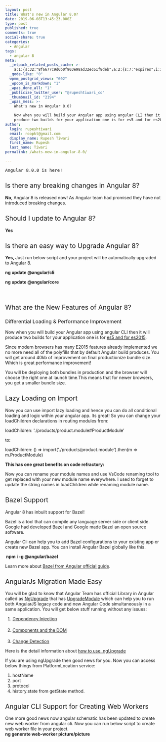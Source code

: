 ```yaml
---
layout: post
title: What's new in Angular 8.0?
date: 2019-06-08T13:45:23.000Z
type: post
published: true
comments: true
social-share: true
categories:
  - Angular
tags:
  - angular 8
meta:
  _jetpack_related_posts_cache: >-
    a:1:{s:32:"8f6677c9d6b0f903e98ad32ec61f8deb";a:2:{s:7:"expires";i:1609207467;s:7:"payload";a:3:{i:0;a:1:{s:2:"id";i:2643;}i:1;a:1:{s:2:"id";i:2778;}i:2;a:1:{s:2:"id";i:3465;}}}}
  _qode-like: "0"
  wpmm_postgrid_views: "602"
  _wpcom_is_markdown: "1"
  _wpas_done_all: "1"
  _publicize_twitter_user: "@rupeshtiwari_co"
  _thumbnail_id: "2194"
  _wpas_mess: >-
    What's new in Angular 8.0?

    Now when you will build your Angular app using angular CLI then it will
    produce two builds for your application one is for es5 and for es2015.
author:
  login: rupeshtiwari
  email: roopkt@gmail.com
  display_name: Rupesh Tiwari
  first_name: Rupesh
  last_name: Tiwari
permalink: /whats-new-in-angular-8-0/

---
```


<pre><span style="font-weight: 400;">Angular 8.0.0 is here!</span></pre>
<h2><span style="font-weight: 400;">Is there any breaking changes in Angular 8?</span></h2>
<p><b>No</b><span style="font-weight: 400;">, Angular 8 is released now! As Angular team had promised they have not introduced breaking changes. </span></p>
<h2><span style="font-weight: 400;">Should I update to Angular 8? </span></h2>
<p><b>Yes</b></p>
<h2><span style="font-weight: 400;">Is there an easy way to Upgrade Angular 8?</span></h2>
<p><b>Yes, </b><span style="font-weight: 400;">Just run below script and your project will be automatically upgraded to Angular 8.</span></p>
<p><b>ng update @angular/cli</b></p>
<p><b>ng update @angular/core</b></p>
<p>&nbsp;</p>
<h2><span style="font-weight: 400;">What are the New Features of Angular 8?</span></h2>
<h3><span style="font-weight: 400;">Differential Loading &amp; Performance Improvement</span></h3>
<p><span style="font-weight: 400;">Now when you will build your Angular app using angular CLI then it will produce two builds for your application one is for </span><a href="https://johnpapa.net/es5-es2015-typescript/"><span style="font-weight: 400;">es5 and for es2015</span></a><span style="font-weight: 400;">. </span></p>
<p><span style="font-weight: 400;">Since modern browsers has many E2015 features already implemented we no more need all of the polyfills that by default Angular build produces. You will get around 40kb of improvement on final productionize bundle size. Which is great performance improvement!</span></p>
<p><span style="font-weight: 400;">You will be deploying both bundles in production and the browser will choose the right one at launch time.This means that for newer browsers, you get a smaller bundle size.</span></p>
<h2><span style="font-weight: 400;">Lazy Loading on Import</span></h2>
<p><span style="font-weight: 400;">Now you can use import lazy loading and hence you can do all conditional loading and logic within your angular app. Its great! So you can change your loadChildren declarations in routing modules from:</span></p>
<p><span style="font-weight: 400;">loadChildren: './products/product.module#ProductModule’</span></p>
<p><span style="font-weight: 400;">to:</span></p>
<p><span style="font-weight: 400;">loadChildren: () =&gt; import('./products/product.module').then(m =&gt; m.ProductModule)</span></p>
<p><b>This has one great benefits on code refractory:</b></p>
<p><span style="font-weight: 400;">Now you can rename your module names and use VsCode renaming tool to get replaced with your new module name everywhere. I used to forget to update the string names in loadChildren while renaming module name. </span></p>
<h2><span style="font-weight: 400;">Bazel Support </span></h2>
<p><span style="font-weight: 400;">Angular 8 has inbuilt support for Bazel! </span></p>
<p><span style="font-weight: 400;">Bazel is a tool that can compile any language server side or client side. Google had developed Bazel and Google made Bazel an open source software. </span></p>
<p><span style="font-weight: 400;">Angular Cli can help you to add Bazel configurations to your existing app or create new Bazel app. You can install Angular Bazel globally like this.</span></p>
<p><strong> npm i -g @angular/bazel</strong></p>
<p><span style="font-weight: 400;">Learn more about </span><a href="https://angular.io/guide/bazel"><span style="font-weight: 400;">Bazel from Angular official guide</span></a><span style="font-weight: 400;">. </span></p>
<h2><span style="font-weight: 400;">AngularJs Migration Made Easy</span></h2>
<p><span style="font-weight: 400;">You will be glad to know that Angular Team has official Library in Angular called as </span><a href="https://angular.io/guide/upgrade"><span style="font-weight: 400;">NgUpgrade</span></a><span style="font-weight: 400;"> that has </span><a href="https://angular.io/api/upgrade/static/UpgradeModule"><span style="font-weight: 400;">UpgradeModule</span></a><span style="font-weight: 400;"> which can help you to run both AngularJS legacy code and new Angular Code simultaneously in a same application. You will get below stuff running without any issues:</span></p>
<ol>
<li style="font-weight: 400; text-align: left;"><a href="https://angular.io/guide/upgrade#dependency-injection"><span style="font-weight: 400;">Dependency Injection</span></a></li>
<li style="font-weight: 400; text-align: left;">
<h4><a href="https://angular.io/guide/upgrade#components-and-the-dom"><span style="font-weight: 400;">Components and the DOM</span></a></h4>
</li>
<li style="font-weight: 400; text-align: left;"><a href="https://angular.io/guide/upgrade#change-detection"><span style="font-weight: 400;">Change Detection</span></a></li>
</ol>
<p><span style="font-weight: 400;">Here is the detail information about </span><a href="https://angular.io/guide/upgrade#upgrading-with-ngupgrade"><span style="font-weight: 400;">how to use  ngUpgrade </span></a></p>
<p><span style="font-weight: 400;">If you are using ngUpgrade then good news for you. Now you can access below things from PlatformLocation service: </span></p>
<ol>
<li style="font-weight: 400;"><span style="font-weight: 400;">hostName</span></li>
<li style="font-weight: 400;"><span style="font-weight: 400;">port</span></li>
<li style="font-weight: 400;"><span style="font-weight: 400;">protocol</span></li>
<li style="font-weight: 400;"><span style="font-weight: 400;">history.state from getState method.</span></li>
</ol>
<h2></h2>
<h2><span style="font-weight: 400;">Angular CLI Support for Creating Web Workers</span></h2>
<p><span style="font-weight: 400;">One more good news now angular schematic has been updated to create new web worker from angular cli. </span><span style="font-weight: 400;">Now you can run below script to create web worker file in your project.</span><br />
<b>ng generate web</b><b>-</b><b>worker picture</b><b>/</b><b>picture</b></p>
